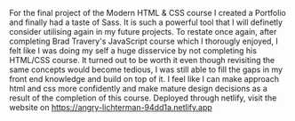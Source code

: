 For the final project of the Modern HTML & CSS course I created a Portfolio and finally had a taste of Sass. It is such a powerful tool that I will definetly consider utilising again in my future projects. To restate once again, after completing Brad Travery's JavaScript course which I thorougly enjoyed, I felt like I was doing my self a huge disservice by not completing his HTML/CSS course. It turned out to be worth it even though revisiting the same concepts would become tedious, I was still able to fill the gaps in my front end knowledge and build on top of it. I feel like I can make approach html and css more confidently and make mature design decisions as a result of the completion of this course. Deployed through netlify, visit the website on https://angry-lichterman-94dd1a.netlify.app
